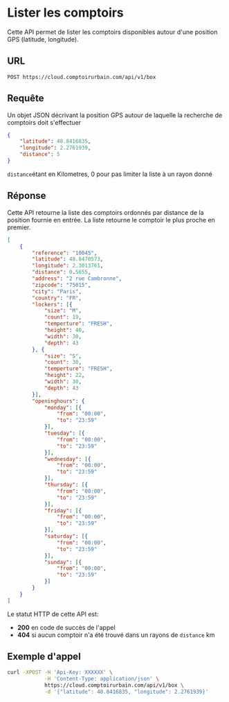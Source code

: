 # Lister les comptoirs

Cette API permet de lister les comptoirs disponibles autour d'une position GPS (latitude, longitude).

## URL
```
POST https://cloud.comptoirurbain.com/api/v1/box
```

## Requête
Un objet JSON décrivant la position GPS autour de laquelle la recherche de comptoirs doit s'effectuer

```json
{
    "latitude": 48.8416835,
    "longitude": 2.2761939,
    "distance": 5
}
```

`distance`étant en Kilometres, 0 pour pas limiter la liste à un rayon donné

## Réponse
Cette API retourne la liste des comptoirs ordonnés par distance de la position fournie en entrée. La liste retourne le comptoir le plus proche en premier.  

```json
[
    {
        "reference": "10045",
        "latitude": 48.8470573,
        "longitude": 2.3013761,
        "distance": 0.5655,        
        "address": "2 rue Cambronne",
        "zipcode": "75015",
        "city": "Paris",
        "country": "FR",
        "lockers": [{
            "size": "M",
            "count": 19,
            "temperture": "FRESH",
            "height": 40,
            "width": 30,
            "depth": 43
        }, {
            "size": "S",
            "count": 30,
            "temperture": "FRESH",
            "height": 22,
            "width": 30,
            "depth": 43
        }],
        "openinghours": {
            "monday": [{
                "from": "00:00",
                "to": "23:59"
            }],
            "tuesday": [{
                "from": "00:00",
                "to": "23:59"
            }],
            "wednesday": [{
                "from": "00:00",
                "to": "23:59"
            }],
            "thursday": [{
                "from": "00:00",
                "to": "23:59"
            }],
            "friday": [{
                "from": "00:00",
                "to": "23:59"
            }],
            "saturday": [{
                "from": "00:00",
                "to": "23:59"
            }],
            "sunday": [{
                "from": "00:00",
                "to": "23:59"
            }]
        }
    }
]
```

Le statut HTTP de cette API est:
- **200** en code de succès de l'appel
- **404** si aucun comptoir n'a été trouvé dans un rayons de `distance` km

## Exemple d'appel

```bash
curl -XPOST -H 'Api-Key: XXXXXX' \
            -H 'Content-Type: application/json' \
            https://cloud.comptoirurbain.com/api/v1/box \
            -d '{"latitude": 48.8416835, "longitude": 2.2761939}'
```
